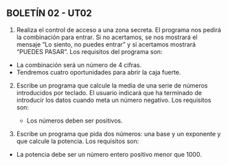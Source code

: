 ## BOLETÍN 02 - UT02
1. Realiza el control de acceso a una zona secreta. El programa nos pedirá la combinación para entrar. Si no acertamos, se nos mostrará el mensaje “Lo siento, no puedes entrar” y si acertamos mostrará “PUEDES PASAR”. Los requisitos del programa son:
  - La combinación será un número de 4 cifras.
  - Tendremos cuatro oportunidades para abrir la caja fuerte.

2. Escribe un programa que calcule la media de una serie de números introducidos por teclado. El usuario indicará que ha terminado de introducir los datos cuando meta un número negativo. Los requisitos son:
	- Los números deben ser positivos.

3. Escribe un programa que pida dos números: una base y un exponente y que calcule la potencia. Los requisitos son:
  - La potencia debe ser un número entero positivo menor que 1000.